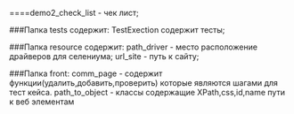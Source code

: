 
====demo2_check_list - чек лист;

###Папка tests содержит:
TestExection содержит тесты;

###Папка resource содержит:
path_driver - место расположение драйверов для селениума;
url_site - путь к сайту;

###Папка front:
comm_page - содержит функции(удалить,добавить,проверить)
которые являются шагами для тест кейса.
path_to_object - классы содержащие XPath,css,id,name пути к веб элементам 